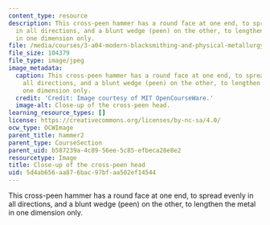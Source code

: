 ```yaml
---
content_type: resource
description: This cross-peen hammer has a round face at one end, to spread evenly
  in all directions, and a blunt wedge (peen) on the other, to lengthen the metal
  in one dimension only.
file: /media/courses/3-a04-modern-blacksmithing-and-physical-metallurgy-fall-2008/5d4ab656aa876bac97bfaa502ef14544_015.jpg
file_size: 104379
file_type: image/jpeg
image_metadata:
  caption: This cross-peen hammer has a round face at one end, to spread evenly in
    all directions, and a blunt wedge (peen) on the other, to lengthen the metal in
    one dimension only.
  credit: 'Credit: Image courtesy of MIT OpenCourseWare.'
  image-alt: Close-up of the cross-peen head.
learning_resource_types: []
license: https://creativecommons.org/licenses/by-nc-sa/4.0/
ocw_type: OCWImage
parent_title: hammer2
parent_type: CourseSection
parent_uid: b587239a-4c89-56ee-5c85-efbeca28e8e2
resourcetype: Image
title: Close-up of the cross-peen head
uid: 5d4ab656-aa87-6bac-97bf-aa502ef14544
---
```

This cross-peen hammer has a round face at one end, to spread evenly in all directions, and a blunt wedge (peen) on the other, to lengthen the metal in one dimension only.